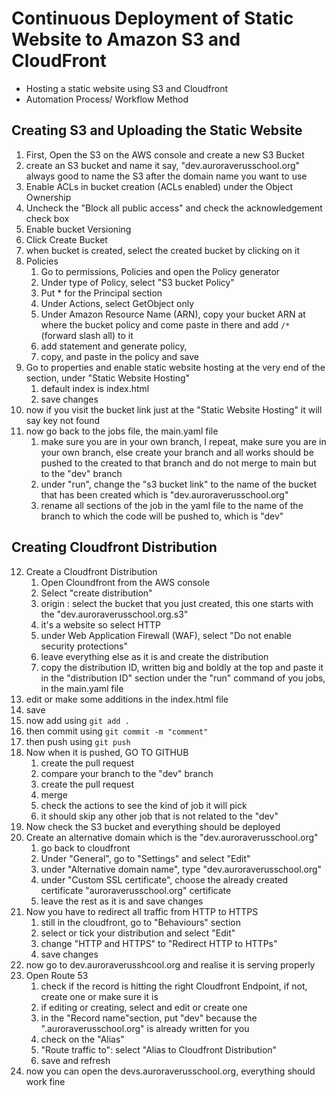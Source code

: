 # Continuous Deployment of Static Website to Amazon S3 and CloudFront

- Hosting a static website using S3 and Cloudfront
- Automation Process/ Workflow Method

## Creating S3 and Uploading the Static Website

1. First, Open the S3 on the AWS console and create a new S3 Bucket 
2. create an S3 bucket and name it say, "dev.auroraverusschool.org" always good to name the S3 after the domain name you want to use
3. Enable ACLs in bucket creation (ACLs enabled) under the Object Ownership
4. Uncheck the "Block all public access" and check the acknowledgement check box
5. Enable bucket Versioning
6. Click Create Bucket
7. when bucket is created, select the created bucket by clicking on it
8. Policies
	1. Go to permissions, Policies and open the Policy generator
	2. Under type of Policy, select "S3 bucket Policy"
	3. Put * for the Principal section
	4. Under Actions, select GetObject only
	5. Under Amazon Resource Name (ARN), copy your bucket ARN at where the bucket policy and come paste in there and add `/*` (forward slash all) to it
	6. add statement and generate policy, 
	7. copy, and paste in the policy and save
9. Go to properties and enable static website hosting at the very end of the section, under "Static Website Hosting"
	1. default index is index.html
	2. save changes
10. now if you visit the bucket link just at the "Static Website Hosting" it will say key not found
11. now go back to the jobs file, the main.yaml file
	1. make sure you are in your own branch, I repeat, make sure you are in your own branch, else create your branch and all works should be pushed to the created to that branch and do not merge to main but to the "dev" branch
	2. under "run", change the "s3 bucket link" to the name of the bucket that has been created which is "dev.auroraverusschool.org"
	3. rename all sections of the job in the yaml file to the name of the branch to which the code will be pushed to, which is "dev"

## Creating Cloudfront Distribution

12. Create a Cloudfront Distribution
	1. Open Cloundfront from the AWS console
	2. Select "create distribution"
	3. origin : select the bucket that you just created, this one starts with the "dev.auroraverusschool.org.s3"
	4. it's a website so select HTTP
	5. under Web Application Firewall (WAF), select "Do not enable security protections"
	6. leave everything else as it is and create the distribution
	7. copy the distribution ID, written big and boldly at the top and paste it in the "distribution ID" section under the "run" command of you jobs, in the main.yaml file
13. edit or make some additions in the index.html file
14. save
15. now add using `git add .`
16. then commit using `git commit -m "comment"`
17. then push using `git push`
18. Now when it is pushed, GO TO GITHUB
	1. create the pull request
	2. compare your branch to the "dev" branch
	3. create the pull request
	4. merge
	5. check the actions to see the kind of job it will pick
	6. it should skip any other job that is not related to the "dev"
19. Now check the S3 bucket and everything should be deployed
20. Create an alternative domain which is the "dev.auroraverusschool.org"
	1. go back to cloudfront
	2. Under "General", go to "Settings" and select "Edit"
	3. under "Alternative domain name", type "dev.auroraverusschool.org"
	4. under "Custom SSL certificate", choose the already created certificate "auroraverusschool.org" certificate
	5. leave the rest as it is and save changes
21. Now you have to redirect all traffic from HTTP to HTTPS
	1. still in the cloudfront, go to "Behaviours" section
	2. select or tick your distribution and select "Edit"
	3. change "HTTP and HTTPS" to "Redirect HTTP to HTTPs"
	4. save changes
22. now go to dev.auroraverusshcool.org and realise it is serving properly
23. Open Route 53
	1. check if the record is hitting the right Cloudfront Endpoint, if not, create one or make sure it is
	2. if editing or creating, select and edit or create one
	3. in the "Record name"section, put "dev" because the ".auroraverusschool.org" is already written for you
	4. check on the "Alias"
	5. "Route traffic to": select "Alias to Cloudfront Distribution"
	6. save and refresh
24. now you can open the devs.auroraverusschool.org, everything should work fine
